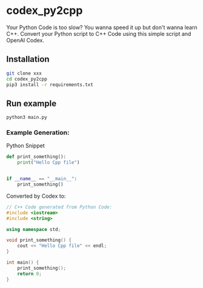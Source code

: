 # codex_py2cpp
Your Python Code is too slow? You wanna speed it up but don't wanna learn C++. Convert your Python script to C++ Code using this simple script and OpenAI Codex.

## Installation
```bash
git clone xxx
cd codex_py2cpp
pip3 install -r requirements.txt
```
## Run example
```
python3 main.py
```
### Example Generation:
Python Snippet
```python
def print_something():
    print("Hello Cpp file")


if __name__ == "__main__":
    print_something()
```
Converted by Codex to:

```cpp
// C++ Code generated from Python Code: 
#include <iostream>
#include <string>

using namespace std;

void print_something() {
    cout << "Hello Cpp file" << endl;
}

int main() {
    print_something();
    return 0;
}
```